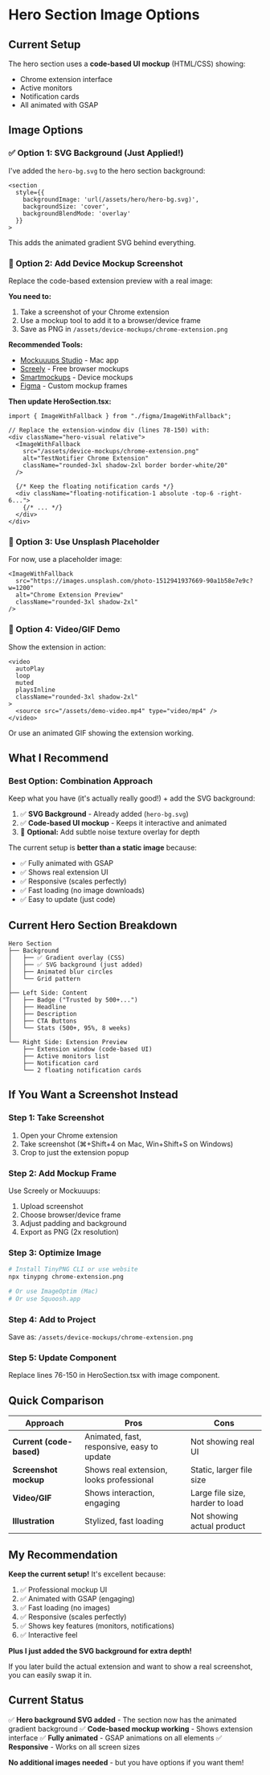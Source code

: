 # Hero Section Image Options

## Current Setup

The hero section uses a **code-based UI mockup** (HTML/CSS) showing:
- Chrome extension interface
- Active monitors
- Notification cards
- All animated with GSAP

## Image Options

### ✅ Option 1: SVG Background (Just Applied!)

I've added the `hero-bg.svg` to the hero section background:

```tsx
<section 
  style={{
    backgroundImage: 'url(/assets/hero/hero-bg.svg)',
    backgroundSize: 'cover',
    backgroundBlendMode: 'overlay'
  }}
>
```

This adds the animated gradient SVG behind everything.

### 🎨 Option 2: Add Device Mockup Screenshot

Replace the code-based extension preview with a real image:

**You need to:**
1. Take a screenshot of your Chrome extension
2. Use a mockup tool to add it to a browser/device frame
3. Save as PNG in `/assets/device-mockups/chrome-extension.png`

**Recommended Tools:**
- [Mockuuups Studio](https://mockuuups.studio/) - Mac app
- [Screely](https://screely.com/) - Free browser mockups
- [Smartmockups](https://smartmockups.com/) - Device mockups
- [Figma](https://figma.com) - Custom mockup frames

**Then update HeroSection.tsx:**

```tsx
import { ImageWithFallback } from "./figma/ImageWithFallback";

// Replace the extension-window div (lines 78-150) with:
<div className="hero-visual relative">
  <ImageWithFallback
    src="/assets/device-mockups/chrome-extension.png"
    alt="TestNotifier Chrome Extension"
    className="rounded-3xl shadow-2xl border border-white/20"
  />
  
  {/* Keep the floating notification cards */}
  <div className="floating-notification-1 absolute -top-6 -right-6...">
    {/* ... */}
  </div>
</div>
```

### 📱 Option 3: Use Unsplash Placeholder

For now, use a placeholder image:

```tsx
<ImageWithFallback
  src="https://images.unsplash.com/photo-1512941937669-90a1b58e7e9c?w=1200"
  alt="Chrome Extension Preview"
  className="rounded-3xl shadow-2xl"
/>
```

### 🎥 Option 4: Video/GIF Demo

Show the extension in action:

```tsx
<video 
  autoPlay 
  loop 
  muted 
  playsInline
  className="rounded-3xl shadow-2xl"
>
  <source src="/assets/demo-video.mp4" type="video/mp4" />
</video>
```

Or use an animated GIF showing the extension working.

## What I Recommend

### Best Option: Combination Approach

Keep what you have (it's actually really good!) + add the SVG background:

1. ✅ **SVG Background** - Already added (`hero-bg.svg`)
2. ✅ **Code-based UI mockup** - Keeps it interactive and animated
3. 🎯 **Optional:** Add subtle noise texture overlay for depth

The current setup is **better than a static image** because:
- ✅ Fully animated with GSAP
- ✅ Shows real extension UI
- ✅ Responsive (scales perfectly)
- ✅ Fast loading (no image downloads)
- ✅ Easy to update (just code)

## Current Hero Section Breakdown

```
Hero Section
├── Background
│   ├── ✅ Gradient overlay (CSS)
│   ├── ✅ SVG background (just added)
│   ├── Animated blur circles
│   └── Grid pattern
│
├── Left Side: Content
│   ├── Badge ("Trusted by 500+...")
│   ├── Headline
│   ├── Description
│   ├── CTA Buttons
│   └── Stats (500+, 95%, 8 weeks)
│
└── Right Side: Extension Preview
    ├── Extension window (code-based UI)
    ├── Active monitors list
    ├── Notification card
    └── 2 floating notification cards
```

## If You Want a Screenshot Instead

### Step 1: Take Screenshot
1. Open your Chrome extension
2. Take screenshot (⌘+Shift+4 on Mac, Win+Shift+S on Windows)
3. Crop to just the extension popup

### Step 2: Add Mockup Frame
Use Screely or Mockuuups:
1. Upload screenshot
2. Choose browser/device frame
3. Adjust padding and background
4. Export as PNG (2x resolution)

### Step 3: Optimize Image
```bash
# Install TinyPNG CLI or use website
npx tinypng chrome-extension.png

# Or use ImageOptim (Mac)
# Or use Squoosh.app
```

### Step 4: Add to Project
Save as: `/assets/device-mockups/chrome-extension.png`

### Step 5: Update Component
Replace lines 76-150 in HeroSection.tsx with image component.

## Quick Comparison

| Approach | Pros | Cons |
|----------|------|------|
| **Current (code-based)** | Animated, fast, responsive, easy to update | Not showing real UI |
| **Screenshot mockup** | Shows real extension, looks professional | Static, larger file size |
| **Video/GIF** | Shows interaction, engaging | Large file size, harder to load |
| **Illustration** | Stylized, fast loading | Not showing actual product |

## My Recommendation

**Keep the current setup!** It's excellent because:

1. ✅ Professional mockup UI
2. ✅ Animated with GSAP (engaging)
3. ✅ Fast loading (no images)
4. ✅ Responsive (scales perfectly)
5. ✅ Shows key features (monitors, notifications)
6. ✅ Interactive feel

**Plus I just added the SVG background for extra depth!**

If you later build the actual extension and want to show a real screenshot, you can easily swap it in.

## Current Status

✅ **Hero background SVG added** - The section now has the animated gradient background
✅ **Code-based mockup working** - Shows extension interface
✅ **Fully animated** - GSAP animations on all elements
✅ **Responsive** - Works on all screen sizes

**No additional images needed** - but you have options if you want them!
